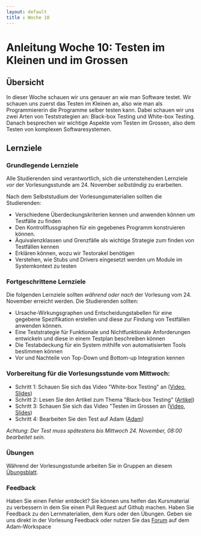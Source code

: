 ```yaml
---
layout: default
title : Woche 10
---
```

# Anleitung Woche 10: Testen im Kleinen und im Grossen

## Übersicht
In dieser Woche schauen wir uns genauer an wie man Software testet. Wir schauen uns zuerst das Testen im Kleinen an, also wie man als Programmiererin die Programme selber testen kann.
Dabei schauen wir uns zwei Arten von Teststrategien an: Black-box Testing und White-box Testing. Danach besprechen wir wichtige Aspekte vom Testen im Grossen, also dem Testen von komplexen
Softwaresystemen.

## Lernziele

### Grundlegende Lernziele

Alle Studierenden sind verantwortlich, sich die untenstehenden Lernziele *vor* der Vorlesungsstunde am 24. November *selbständig* zu erarbeiten.

Nach dem Selbststudium der Vorlesungsmaterialien sollten die Studierenden:
- Verschiedene Überdeckungskriterien kennen und anwenden können um Testfälle zu finden
- Den Kontrollflussgraphen für ein gegebenes Programm konstruieren können.
- Äquivalenzklassen und Grenzfälle als wichtige Strategie zum finden von Testfällen kennen
- Erklären können, wozu wir Testorakel benötigen
- Verstehen, wie Stubs und Drivers eingesetzt werden um Module im Systemkontext zu testen


### Fortgeschrittene Lernziele
Die folgenden Lernziele sollten *während oder nach* der Vorlesung vom 24. November erreicht werden. Die Studierenden sollten:
- Ursache-Wirkungsgraphen und Entscheidungstabellen für eine gegebene Spezifikation erstellen und diese zur Findung von Testfällen anwenden können.
- Eine Teststrategie für Funktionale und Nichtfunktionale Anforderungen entwickeln und diese in einem Testplan beschreiben können
- Die Testabdeckung für ein System mithilfe von automatisierten Tools bestimmen können
- Vor und Nachteile von Top-Down und Bottom-up Integration kennen

### Vorbereitung für die Vorlesungsstunde vom Mittwoch:

* Schritt 1: Schauen Sie sich das Video "White-box Testing" an  ([Video](https://tube.switch.ch/videos/13379a18), [Slides](./slides/white-box-testing.html))
* Schritt 2: Lesen Sie den Artikel zum Thema "Black-box Testing"  ([Artikel](./articles/testing-in-the-small-bb.html))
* Schritt 3: Schauen Sie sich das Video "Testen im Grossen an  ([Video](https://tube.switch.ch/videos/1fd83bc4), [Slides](./slides/testing-in-the-large.html))
* Schritt 4: Bearbeiten Sie den Test auf Adam ([Adam](https://adam.unibas.ch/goto_adam_tst_1300885.html))

*Achtung: Der Test muss spätestens bis Mittwoch 24. November, 08:00 bearbeitet sein.*


### Übungen
Während der Vorlesungsstunde arbeiten Sie in Gruppen an diesem [Übungsblatt](../project/week10/exercises.html).


### Feedback

Haben Sie einen Fehler entdeckt? Sie können uns helfen das Kursmaterial zu verbessern in dem Sie einen Pull Request auf Github machen.
Haben Sie Feedback zu den Lernmaterialien, dem Kurs oder den Übungen. Geben sie uns direkt in der Vorlesung Feedback oder nutzen Sie das [Forum](https://adam.unibas.ch/goto_adam_frm_1250178.html) auf dem Adam-Workspace